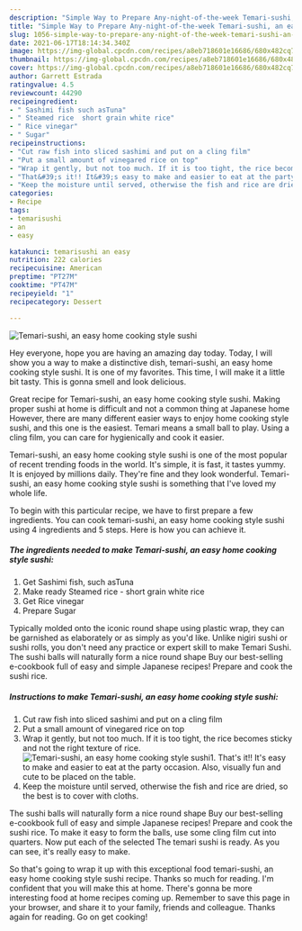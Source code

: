 ```yaml
---
description: "Simple Way to Prepare Any-night-of-the-week Temari-sushi, an easy home cooking style sushi"
title: "Simple Way to Prepare Any-night-of-the-week Temari-sushi, an easy home cooking style sushi"
slug: 1056-simple-way-to-prepare-any-night-of-the-week-temari-sushi-an-easy-home-cooking-style-sushi
date: 2021-06-17T18:14:34.340Z
image: https://img-global.cpcdn.com/recipes/a8eb718601e16686/680x482cq70/temari-sushi-an-easy-home-cooking-style-sushi-recipe-main-photo.jpg
thumbnail: https://img-global.cpcdn.com/recipes/a8eb718601e16686/680x482cq70/temari-sushi-an-easy-home-cooking-style-sushi-recipe-main-photo.jpg
cover: https://img-global.cpcdn.com/recipes/a8eb718601e16686/680x482cq70/temari-sushi-an-easy-home-cooking-style-sushi-recipe-main-photo.jpg
author: Garrett Estrada
ratingvalue: 4.5
reviewcount: 44290
recipeingredient:
- " Sashimi fish such asTuna"
- " Steamed rice  short grain white rice"
- " Rice vinegar"
- " Sugar"
recipeinstructions:
- "Cut raw fish into sliced sashimi and put on a cling film"
- "Put a small amount of vinegared rice on top"
- "Wrap it gently, but not too much. If it is too tight, the rice becomes sticky and not the right texture of rice."
- "That&#39;s it!! It&#39;s easy to make and easier to eat at the party occasion. Also, visually fun and cute to be placed on the table."
- "Keep the moisture until served, otherwise the fish and rice are dried, so the best is to cover with cloths."
categories:
- Recipe
tags:
- temarisushi
- an
- easy

katakunci: temarisushi an easy 
nutrition: 222 calories
recipecuisine: American
preptime: "PT27M"
cooktime: "PT47M"
recipeyield: "1"
recipecategory: Dessert

---
```



![Temari-sushi, an easy home cooking style sushi](https://img-global.cpcdn.com/recipes/a8eb718601e16686/680x482cq70/temari-sushi-an-easy-home-cooking-style-sushi-recipe-main-photo.jpg)

Hey everyone, hope you are having an amazing day today. Today, I will show you a way to make a distinctive dish, temari-sushi, an easy home cooking style sushi. It is one of my favorites. This time, I will make it a little bit tasty. This is gonna smell and look delicious.

Great recipe for Temari-sushi, an easy home cooking style sushi. Making proper sushi at home is difficult and not a common thing at Japanese home However, there are many different easier ways to enjoy home cooking style sushi, and this one is the easiest. Temari means a small ball to play. Using a cling film, you can care for hygienically and cook it easier.

Temari-sushi, an easy home cooking style sushi is one of the most popular of recent trending foods in the world. It's simple, it is fast, it tastes yummy. It is enjoyed by millions daily. They're fine and they look wonderful. Temari-sushi, an easy home cooking style sushi is something that I've loved my whole life.


To begin with this particular recipe, we have to first prepare a few ingredients. You can cook temari-sushi, an easy home cooking style sushi using 4 ingredients and 5 steps. Here is how you can achieve it.

<!--inarticleads1-->

##### The ingredients needed to make Temari-sushi, an easy home cooking style sushi:

1. Get  Sashimi fish, such asTuna
1. Make ready  Steamed rice - short grain white rice
1. Get  Rice vinegar
1. Prepare  Sugar


Typically molded onto the iconic round shape using plastic wrap, they can be garnished as elaborately or as simply as you&#39;d like. Unlike nigiri sushi or sushi rolls, you don&#39;t need any practice or expert skill to make Temari Sushi. The sushi balls will naturally form a nice round shape Buy our best-selling e-cookbook full of easy and simple Japanese recipes! Prepare and cook the sushi rice. 

<!--inarticleads2-->

##### Instructions to make Temari-sushi, an easy home cooking style sushi:

1. Cut raw fish into sliced sashimi and put on a cling film
1. Put a small amount of vinegared rice on top
1. Wrap it gently, but not too much. If it is too tight, the rice becomes sticky and not the right texture of rice.
<img src="//assets-global.cpcdn.com/assets/icons/button_play-2c75c40dde080a61004c1f40b05d8f140eaff45d7e9e6481dc71c63d2e7c4909.png" alt="Temari-sushi, an easy home cooking style sushi">1. That&#39;s it!! It&#39;s easy to make and easier to eat at the party occasion. Also, visually fun and cute to be placed on the table.
1. Keep the moisture until served, otherwise the fish and rice are dried, so the best is to cover with cloths.


The sushi balls will naturally form a nice round shape Buy our best-selling e-cookbook full of easy and simple Japanese recipes! Prepare and cook the sushi rice. To make it easy to form the balls, use some cling film cut into quarters. Now put each of the selected The temari sushi is ready. As you can see, it&#39;s really easy to make. 

So that's going to wrap it up with this exceptional food temari-sushi, an easy home cooking style sushi recipe. Thanks so much for reading. I'm confident that you will make this at home. There's gonna be more interesting food at home recipes coming up. Remember to save this page in your browser, and share it to your family, friends and colleague. Thanks again for reading. Go on get cooking!
